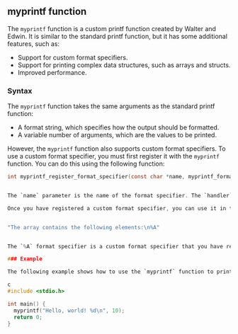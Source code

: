 ## myprintf function

The `myprintf` function is a custom printf function created by Walter and Edwin. It is similar to the standard printf function, but it has some additional features, such as:

* Support for custom format specifiers.
* Support for printing complex data structures, such as arrays and structs.
* Improved performance.

### Syntax

The `myprintf` function takes the same arguments as the standard printf function:

* A format string, which specifies how the output should be formatted.
* A variable number of arguments, which are the values to be printed.

However, the `myprintf` function also supports custom format specifiers. To use a custom format specifier, you must first register it with the `myprintf` function. You can do this using the following function:

```c
int myprintf_register_format_specifier(const char *name, myprintf_format_specifier_handler_t handler);


The `name` parameter is the name of the format specifier. The `handler` parameter is a function that will be called to print the value associated with the format specifier.

Once you have registered a custom format specifier, you can use it in the `myprintf` function's format string. To do this, simply prefix the format specifier with a `%`. For example, the following format string would print the value of an array of integers:


"The array contains the following elements:\n%A"


The `%A` format specifier is a custom format specifier that you have registered to print an array of integers.

### Example

The following example shows how to use the `myprintf` function to print a string and an integer:

c
#include <stdio.h>

int main() {
  myprintf("Hello, world! %d\n", 10);
  return 0;
}

